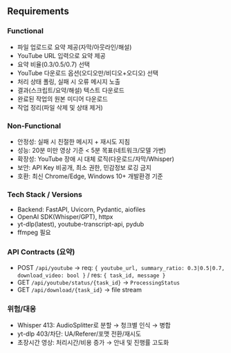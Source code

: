 ## Requirements

### Functional
- 파일 업로드로 요약 제공(자막/아웃라인/해설)
- YouTube URL 입력으로 요약 제공
- 요약 비율(0.3/0.5/0.7) 선택
- YouTube 다운로드 옵션(오디오만/비디오+오디오) 선택
- 처리 상태 폴링, 실패 시 오류 메시지 노출
- 결과(스크립트/요약/해설) 텍스트 다운로드
- 완료된 작업의 원본 미디어 다운로드
- 작업 정리(파일 삭제 및 상태 제거)

### Non-Functional
- 안정성: 실패 시 친절한 메시지 + 재시도 지침
- 성능: 20분 미만 영상 기준 < 5분 목표(네트워크/모델 가변)
- 확장성: YouTube 장애 시 대체 로직(다운로드/자막/Whisper)
- 보안: API Key 비공개, 최소 권한, 민감정보 로깅 금지
- 호환: 최신 Chrome/Edge, Windows 10+ 개발환경 기준

### Tech Stack / Versions
- Backend: FastAPI, Uvicorn, Pydantic, aiofiles
- OpenAI SDK(Whisper/GPT), httpx
- yt-dlp(latest), youtube-transcript-api, pydub
- ffmpeg 필요

### API Contracts (요약)
- POST `/api/youtube` → req: `{ youtube_url, summary_ratio: 0.3|0.5|0.7, download_video: bool }` / res: `{ task_id, message }`
- GET `/api/youtube/status/{task_id}` → `ProcessingStatus`
- GET `/api/download/{task_id}` → file stream

### 위험/대응
- Whisper 413: AudioSplitter로 분할 → 청크별 인식 → 병합
- yt-dlp 403/차단: UA/Referer/포맷 전환/재시도
- 초장시간 영상: 처리시간/비용 증가 → 안내 및 진행률 고도화


